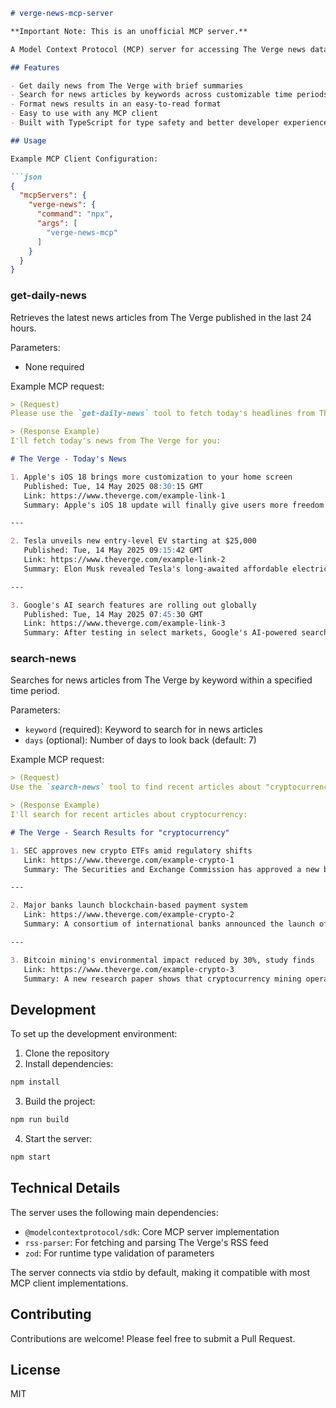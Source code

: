 ```markdown
# verge-news-mcp-server

**Important Note: This is an unofficial MCP server.**

A Model Context Protocol (MCP) server for accessing The Verge news data. This server provides a simple interface to retrieve and search news articles from The Verge through their RSS feed.

## Features

- Get daily news from The Verge with brief summaries
- Search for news articles by keywords across customizable time periods
- Format news results in an easy-to-read format
- Easy to use with any MCP client
- Built with TypeScript for type safety and better developer experience

## Usage

Example MCP Client Configuration:

```json
{
  "mcpServers": {
    "verge-news": {
      "command": "npx",
      "args": [
        "verge-news-mcp"
      ]
    }
  }
}
```

### get-daily-news

Retrieves the latest news articles from The Verge published in the last 24 hours.

Parameters:
- None required

Example MCP request:
```markdown
> (Request)
Please use the `get-daily-news` tool to fetch today's headlines from The Verge.

> (Response Example)
I'll fetch today's news from The Verge for you:

# The Verge - Today's News

1. Apple's iOS 18 brings more customization to your home screen
   Published: Tue, 14 May 2025 08:30:15 GMT
   Link: https://www.theverge.com/example-link-1
   Summary: Apple's iOS 18 update will finally give users more freedom to arrange their home screen icons and widgets, according to sources familiar with the changes...

---

2. Tesla unveils new entry-level EV starting at $25,000
   Published: Tue, 14 May 2025 09:15:42 GMT
   Link: https://www.theverge.com/example-link-2
   Summary: Elon Musk revealed Tesla's long-awaited affordable electric vehicle at a special event on Tuesday. The compact car boasts a range of 300 miles and...

---

3. Google's AI search features are rolling out globally
   Published: Tue, 14 May 2025 07:45:30 GMT
   Link: https://www.theverge.com/example-link-3
   Summary: After testing in select markets, Google's AI-powered search experience is now available to users worldwide. The new interface provides direct answers...
```

### search-news

Searches for news articles from The Verge by keyword within a specified time period.

Parameters:
- `keyword` (required): Keyword to search for in news articles
- `days` (optional): Number of days to look back (default: 7)

Example MCP request:
```markdown
> (Request)
Use the `search-news` tool to find recent articles about "cryptocurrency" from the past 14 days.

> (Response Example)
I'll search for recent articles about cryptocurrency:

# The Verge - Search Results for "cryptocurrency"

1. SEC approves new crypto ETFs amid regulatory shifts
   Link: https://www.theverge.com/example-crypto-1
   Summary: The Securities and Exchange Commission has approved a new batch of cryptocurrency exchange-traded funds, signaling a potential warming of regulatory...

---

2. Major banks launch blockchain-based payment system
   Link: https://www.theverge.com/example-crypto-2
   Summary: A consortium of international banks announced the launch of a new payment system built on blockchain technology, aimed at reducing transaction fees and...

---

3. Bitcoin mining's environmental impact reduced by 30%, study finds
   Link: https://www.theverge.com/example-crypto-3
   Summary: A new research paper shows that cryptocurrency mining operations have significantly reduced their carbon footprint over the past year, thanks to...
```

## Development

To set up the development environment:

1. Clone the repository
2. Install dependencies:
```bash
npm install
```
3. Build the project:
```bash
npm run build
```
4. Start the server:
```bash
npm start
```

## Technical Details

The server uses the following main dependencies:
- `@modelcontextprotocol/sdk`: Core MCP server implementation
- `rss-parser`: For fetching and parsing The Verge's RSS feed
- `zod`: For runtime type validation of parameters

The server connects via stdio by default, making it compatible with most MCP client implementations.

## Contributing

Contributions are welcome! Please feel free to submit a Pull Request.

## License

MIT
```
